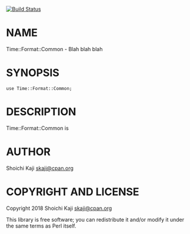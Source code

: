 [![Build Status](https://travis-ci.org/skaji/Time-Format-Common.svg?branch=master)](https://travis-ci.org/skaji/Time-Format-Common)

# NAME

Time::Format::Common - Blah blah blah

# SYNOPSIS

    use Time::Format::Common;

# DESCRIPTION

Time::Format::Common is

# AUTHOR

Shoichi Kaji <skaji@cpan.org>

# COPYRIGHT AND LICENSE

Copyright 2018 Shoichi Kaji <skaji@cpan.org>

This library is free software; you can redistribute it and/or modify
it under the same terms as Perl itself.
